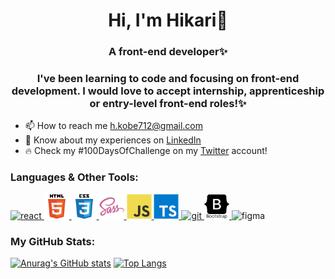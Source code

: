 <h1 align="center">Hi, I'm Hikari🌸</h1>
<h3 align="center">A front-end developer✨</h3>
<h3 align="center">I've been learning to code and focusing on front-end development. I would love to accept internship, apprenticeship or entry-level front-end roles!✨</h3>

- 📫 How to reach me h.kobe712@gmail.com
- 📄 Know about my experiences on [LinkedIn](https://www.linkedin.com/in/hikari-kobe-106054242/)
- 🔥 Check my #100DaysOfChallenge on my [Twitter](https://twitter.com/hk_Vancouver) account!

<h3 align="left">Languages & Other Tools:</h3>
<p align="left">
<a href="https://reactjs.org/" target="_blank" rel="noreferrer"> <img src="https://cdn.jsdelivr.net/gh/devicons/devicon/icons/react/react-original.svg" alt="react" width="40" height="40"/> </a>
<a href="https://www.w3.org/html/" target="_blank" rel="noreferrer"> <img src="https://raw.githubusercontent.com/devicons/devicon/master/icons/html5/html5-original-wordmark.svg" alt="html5" width="40" height="40"/> </a> <a href="https://www.w3schools.com/css/" target="_blank" rel="noreferrer"> <img src="https://raw.githubusercontent.com/devicons/devicon/master/icons/css3/css3-original-wordmark.svg" alt="css3" width="40" height="40"/> </a> <a href="https://sass-lang.com" target="_blank" rel="noreferrer"> <img src="https://raw.githubusercontent.com/devicons/devicon/master/icons/sass/sass-original.svg" alt="sass" width="40" height="40"/> </a> <a href="https://developer.mozilla.org/en-US/docs/Web/JavaScript" target="_blank" rel="noreferrer"> <img src="https://raw.githubusercontent.com/devicons/devicon/master/icons/javascript/javascript-original.svg" alt="javascript" width="40" height="40"/> </a> <a href="https://jekyllrb.com/" target="_blank" rel="noreferrer"> <a href="https://www.typescriptlang.org/" target="_blank" rel="noreferrer"> <img src="https://raw.githubusercontent.com/devicons/devicon/master/icons/typescript/typescript-original.svg" alt="typescript" width="40" height="40"/> </a> <a href="https://git-scm.com/" target="_blank" rel="noreferrer"> <img src="https://www.vectorlogo.zone/logos/git-scm/git-scm-icon.svg" alt="git" width="40" height="40"/> </a> <a href="https://getbootstrap.com" target="_blank" rel="noreferrer"> <img src="https://raw.githubusercontent.com/devicons/devicon/master/icons/bootstrap/bootstrap-plain-wordmark.svg" alt="bootstrap" width="40" height="40"/> </a> <img src="https://www.vectorlogo.zone/logos/figma/figma-icon.svg" alt="figma" width="40" height="40"/> </a>

</p>

<h3 align="left">My GitHub Stats:</h3>

[![Anurag's GitHub stats](https://github-readme-stats.vercel.app/api?username=Hikari7&count_private=true&theme=jolly&show_icons=true)](https://github.com/anuraghazra/github-readme-stats)
[![Top Langs](https://github-readme-stats.vercel.app/api/top-langs/?username=anuraghazra&layout=compact&theme=jolly)](https://github.com/anuraghazra/github-readme-stats)
